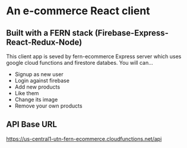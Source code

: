 # An e-commerce React client

## Built with a FERN stack (Firebase-Express-React-Redux-Node)

This client app is seved by fern-ecommerce Express server which uses google cloud functions and firestore databes.
You will can...

- Signup as new user
- Login against firebase
- Add new products
- Like them
- Change its image
- Remove your own products

## API Base URL

https://us-central1-utn-fern-ecommerce.cloudfunctions.net/api
